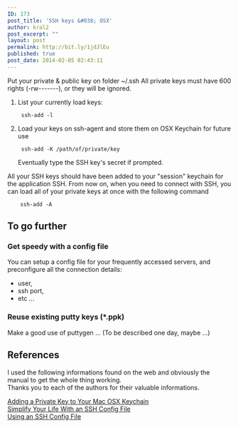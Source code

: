 ```yaml
---
ID: 173
post_title: 'SSH keys &#038; OSX'
author: kral2
post_excerpt: ""
layout: post
permalink: http://bit.ly/1jdJlEu
published: true
post_date: 2014-02-05 02:43:11
---
```

Put your private & public key on folder ~/.ssh
All private keys must have 600 rights (-rw-------), or they will be ignored.

1. List your currently load keys:

		ssh-add -l

2. Load your keys on ssh-agent and store them on OSX Keychain for future use

		ssh-add -K /path/of/private/key

	Eventually type the SSH key's secret if prompted.

All your SSH keys should have been added to your "session" keychain for the application SSH.
From now on, when you need to connect with SSH, you can load all of your private keys at once with the following command

		ssh-add -A

 
## To go further

### Get speedy with a config file
You can setup a config file for your frequently accessed servers, and preconfigure all the connection details:

- user,
- ssh port,
- etc ...

### Reuse existing putty keys (*.ppk)

Make a good use of puttygen ... (To be described one day, maybe ...)

## References

I used the following informations found on the web and obviously the manual to get the whole thing working.    
Thanks you to each of the authors for their valuable informations.

[Adding a Private Key to Your Mac OSX Keychain](https://wiki.hpcc.msu.edu/display/hpccdocs/Adding+a+Private+Key+to+Your+Mac+OSX+Keychain)  
[Simplify Your Life With an SSH Config File](http://nerderati.com/2011/03/simplify-your-life-with-an-ssh-config-file/)    
[Using an SSH Config File](https://kb.mediatemple.net/questions/1625/Using+an+SSH+Config+File)